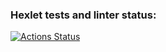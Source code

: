 ### Hexlet tests and linter status:
[![Actions Status](https://github.com/CorazonCruzo/frontend-project-lvl1/workflows/hexlet-check/badge.svg)](https://github.com/CorazonCruzo/frontend-project-lvl1/actions)